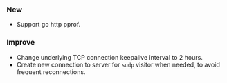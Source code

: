 ### New

* Support go http pprof.

### Improve

* Change underlying TCP connection keepalive interval to 2 hours.
* Create new connection to server for `sudp` visitor when needed, to avoid frequent reconnections.
